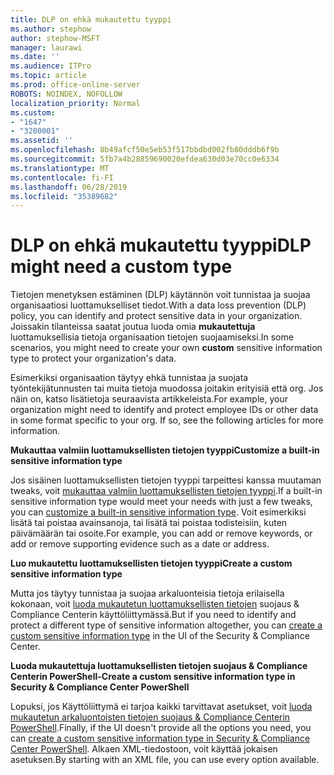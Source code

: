```yaml
---
title: DLP on ehkä mukautettu tyyppi
ms.author: stephow
author: stephow-MSFT
manager: laurawi
ms.date: ''
ms.audience: ITPro
ms.topic: article
ms.prod: office-online-server
ROBOTS: NOINDEX, NOFOLLOW
localization_priority: Normal
ms.custom:
- "1647"
- "3200001"
ms.assetid: ''
ms.openlocfilehash: 8b49afcf50e5eb53f517bbdbd002fb80dddb6f9b
ms.sourcegitcommit: 5fb7a4b28859690020efdea630d03e70cc0e6334
ms.translationtype: MT
ms.contentlocale: fi-FI
ms.lasthandoff: 06/28/2019
ms.locfileid: "35389682"
---
```

# <a name="dlp-might-need-a-custom-type"></a><span data-ttu-id="0e166-102">DLP on ehkä mukautettu tyyppi</span><span class="sxs-lookup"><span data-stu-id="0e166-102">DLP might need a custom type</span></span>

<span data-ttu-id="0e166-103">Tietojen menetyksen estäminen (DLP) käytännön voit tunnistaa ja suojaa organisaatiosi luottamukselliset tiedot.</span><span class="sxs-lookup"><span data-stu-id="0e166-103">With a data loss prevention (DLP) policy, you can identify and protect sensitive data in your organization.</span></span> <span data-ttu-id="0e166-104">Joissakin tilanteissa saatat joutua luoda omia **mukautettuja** luottamuksellisia tietoja organisaation tietojen suojaamiseksi.</span><span class="sxs-lookup"><span data-stu-id="0e166-104">In some scenarios, you might need to create your own **custom** sensitive information type to protect your organization's data.</span></span>

<span data-ttu-id="0e166-105">Esimerkiksi organisaation täytyy ehkä tunnistaa ja suojata työntekijätunnusten tai muita tietoja muodossa joitakin erityisiä että org. Jos näin on, katso lisätietoja seuraavista artikkeleista.</span><span class="sxs-lookup"><span data-stu-id="0e166-105">For example, your organization might need to identify and protect employee IDs or other data in some format specific to your org. If so, see the following articles for more information.</span></span>
  
 <span data-ttu-id="0e166-106">**Mukauttaa valmiin luottamuksellisten tietojen tyyppi**</span><span class="sxs-lookup"><span data-stu-id="0e166-106">**Customize a built-in sensitive information type**</span></span>
  
<span data-ttu-id="0e166-107">Jos sisäinen luottamuksellisten tietojen tyyppi tarpeittesi kanssa muutaman tweaks, voit [mukauttaa valmiin luottamuksellisten tietojen tyyppi](https://docs.microsoft.com/office365/securitycompliance/customize-a-built-in-sensitive-information-type).</span><span class="sxs-lookup"><span data-stu-id="0e166-107">If a built-in sensitive information type would meet your needs with just a few tweaks, you can [customize a built-in sensitive information type](https://docs.microsoft.com/office365/securitycompliance/customize-a-built-in-sensitive-information-type).</span></span> <span data-ttu-id="0e166-108">Voit esimerkiksi lisätä tai poistaa avainsanoja, tai lisätä tai poistaa todisteisiin, kuten päivämäärän tai osoite.</span><span class="sxs-lookup"><span data-stu-id="0e166-108">For example, you can add or remove keywords, or add or remove supporting evidence such as a date or address.</span></span>
  
 <span data-ttu-id="0e166-109">**Luo mukautettu luottamuksellisten tietojen tyyppi**</span><span class="sxs-lookup"><span data-stu-id="0e166-109">**Create a custom sensitive information type**</span></span>
  
<span data-ttu-id="0e166-110">Mutta jos täytyy tunnistaa ja suojaa arkaluonteisia tietoja erilaisella kokonaan, voit [luoda mukautetun luottamuksellisten tietojen](https://docs.microsoft.com/office365/securitycompliance/create-a-custom-sensitive-information-type) suojaus & Compliance Centerin käyttöliittymässä.</span><span class="sxs-lookup"><span data-stu-id="0e166-110">But if you need to identify and protect a different type of sensitive information altogether, you can [create a custom sensitive information type](https://docs.microsoft.com/office365/securitycompliance/create-a-custom-sensitive-information-type) in the UI of the Security & Compliance Center.</span></span>
  
<span data-ttu-id="0e166-111">**Luoda mukautettuja luottamuksellisten tietojen suojaus & Compliance Centerin PowerShell-**</span><span class="sxs-lookup"><span data-stu-id="0e166-111">**Create a custom sensitive information type in Security & Compliance Center PowerShell**</span></span>

<span data-ttu-id="0e166-112">Lopuksi, jos Käyttöliittymä ei tarjoa kaikki tarvittavat asetukset, voit [luoda mukautetun arkaluontoisten tietojen suojaus & Compliance Centerin PowerShell](https://docs.microsoft.com/office365/securitycompliance/create-a-custom-sensitive-information-type-in-scc-powershell).</span><span class="sxs-lookup"><span data-stu-id="0e166-112">Finally, if the UI doesn't provide all the options you need, you can [create a custom sensitive information type in Security & Compliance Center PowerShell](https://docs.microsoft.com/office365/securitycompliance/create-a-custom-sensitive-information-type-in-scc-powershell).</span></span> <span data-ttu-id="0e166-113">Alkaen XML-tiedostoon, voit käyttää jokaisen asetuksen.</span><span class="sxs-lookup"><span data-stu-id="0e166-113">By starting with an XML file, you can use every option available.</span></span>
